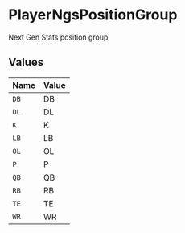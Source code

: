 # PlayerNgsPositionGroup

Next Gen Stats position group


## Values

| Name  | Value |
| ----- | ----- |
| `DB`  | DB    |
| `DL`  | DL    |
| `K`   | K     |
| `LB`  | LB    |
| `OL`  | OL    |
| `P`   | P     |
| `QB`  | QB    |
| `RB`  | RB    |
| `TE`  | TE    |
| `WR`  | WR    |